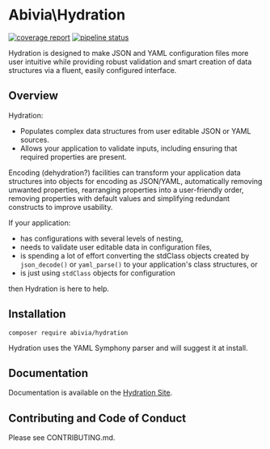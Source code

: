 # Abivia\Hydration

[![coverage report](https://gitlab.com/abivia/hydration/badges/main/coverage.svg)](https://gitlab.com/abivia/hydration/-/commits/main) 
[![pipeline status](https://gitlab.com/abivia/hydration/badges/main/pipeline.svg)](https://gitlab.com/abivia/hydration/-/commits/main)

Hydration is designed to make JSON and YAML configuration files more user intuitive
while providing robust validation and smart creation of data structures via a fluent,
easily configured interface.


## Overview

Hydration:
- Populates complex data structures from user editable JSON or YAML sources.
- Allows your application to validate inputs, including ensuring that required properties
are present.

Encoding (dehydration?) facilities can transform your application data structures into objects for
encoding as JSON/YAML, automatically removing unwanted properties, rearranging properties into a
user-friendly order, removing properties with default values and simplifying redundant constructs
to improve usability. 

If your application:
- has configurations with several levels of nesting,
- needs to validate user editable data in configuration files,
- is spending a lot of effort converting the stdClass objects created by `json_decode()` or `yaml_parse()` to 
  your application's class structures, or
- is just using `stdClass` objects for configuration

then Hydration is here to help.

## Installation

`composer require abivia/hydration`

Hydration uses the YAML Symphony parser and will suggest it at install.

## Documentation

Documentation is available on the [Hydration Site](https://hydration.abivia.com).

## Contributing and Code of Conduct

Please see CONTRIBUTING.md.
